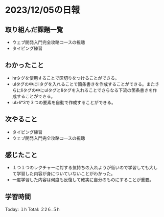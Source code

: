 # 2023/12/05の日報
## 取り組んだ課題一覧
* ウェブ開発入門完全攻略コースの視聴
* タイピング練習
## わかったこと
* hrタグを使用することで区切りをつけることができる。
* ulタグの中にliタグを入れることで箇条書きを作成することができる。またさらにliタグの中にulタグとliタグを入れることでさらなる下流の箇条書きを作成することができる。
* ul>li*3で３つの要素を自動で作成することができる。
## 次やること
*  タイピング練習
*  ウェブ開発入門完全攻略コースの視聴
## 感じたこと
* １つ１つのレクチャーに対する気持ちの入れようが低いので学習しても大して学習した内容が身についていないことがわかった。
* 一度学習した内容は何度も反復して確実に自分のものにすることが重要。
## 学習時間
Today: １h
Total: ２2６.５h
